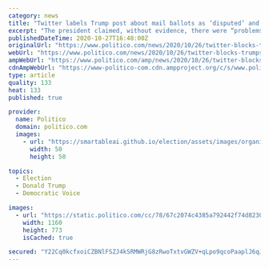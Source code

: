 ```yaml
---
category: news
title: "Twitter labels Trump post about mail ballots as ‘disputed’ and ‘misleading’"
excerpt: "The president claimed, without evidence, there were “problems and discrepancies” with mail-in ballots “all over the USA.”"
publishedDateTime: 2020-10-27T16:48:00Z
originalUrl: "https://www.politico.com/news/2020/10/26/twitter-blocks-trumps-post-mail-ballots-432697?nname=playbook&nid=0000014f-1646-d88f-a1cf-5f46b7bd0000&nrid=0000014e-f109-dd93-ad7f-f90d0def0000&nlid=630318"
webUrl: "https://www.politico.com/news/2020/10/26/twitter-blocks-trumps-post-mail-ballots-432697?nname=playbook&nid=0000014f-1646-d88f-a1cf-5f46b7bd0000&nrid=0000014e-f109-dd93-ad7f-f90d0def0000&nlid=630318"
ampWebUrl: "https://www.politico.com/amp/news/2020/10/26/twitter-blocks-trumps-post-mail-ballots-432697"
cdnAmpWebUrl: "https://www-politico-com.cdn.ampproject.org/c/s/www.politico.com/amp/news/2020/10/26/twitter-blocks-trumps-post-mail-ballots-432697"
type: article
quality: 133
heat: 133
published: true

provider:
  name: Politico
  domain: politico.com
  images:
    - url: "https://smartableai.github.io/election/assets/images/organizations/politico.com-50x50.jpg"
      width: 50
      height: 50

topics:
  - Election
  - Donald Trump
  - Democratic Voice

images:
  - url: "https://static.politico.com/cc/78/67c2074c4385a792442f74d82304/gettyimages-1229297971-1.jpg"
    width: 1160
    height: 773
    isCached: true

secured: "Y22Cq0kcfxoiCZBNlFSZJ4kSRMWRjG8zRwoTxtvGWZV+qLpo9qcoPaaplJ6qJdzNTXNbY6/k3r9nybySn0St8OHgtVAAOGcFGcGsh9+7Q8MYNcSURVay3TPt29oJlCCgpUP4V1o06llgl/QyPl2/e3y2iDW1gR/3TcSQ/k97uuE6oPcpyv8+5dyQRHwqYGhe8pIshYDDbs0QBz5gyMaUiiMd11irOqCbjJBJ0HY5LRKFBQpdCJGcPKtxBFWubhvz1fGTZ1hVumxRqEGeZcSDadeuXH+uOnShIqyJWFaNcXucpUUfIjyr9TQNg1QnVpp4Udf2OfKqvb5X/2Vx3frsjHxEU701GCjha7/yFpBs6BU=;8nN5+Uj4nUWo6szmJv5f6Q=="
---
```


